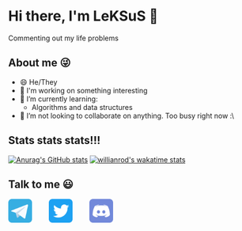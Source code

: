 # Hi there, I'm LeKSuS 👋
Commenting out my life problems

## About me 😜
- 😄 He/They
- 🔭 I'm working on something interesting
- 🌱 I’m currently learning:
  - Algorithms and data structures
- 👯 I’m not looking to collaborate on anything. Too busy right now :\


## Stats stats stats!!!
[![Anurag's GitHub stats](https://github-readme-stats.vercel.app/api?username=LeKSuS-04&show_icons=true&theme=omni )](https://github.com/LeKSuS-04)
[![willianrod's wakatime stats](https://github-readme-stats.vercel.app/api/wakatime?username=LeKSuS&custom_title=Coding+Activity&theme=omni )](https://wakatime.com/@LeKSuS)


## Talk to me 😃
<a href="https://t.me/tarasovion" style="margin-right: 30px;"><img src="https://raw.githubusercontent.com/edent/SuperTinyIcons/master/images/svg/telegram.svg" width="48"></a>
<a href="https://twitter.com/___LeKSuS___" style="margin-right: 30px;"><img src="https://raw.githubusercontent.com/edent/SuperTinyIcons/master/images/svg/twitter.svg" width="48"></a>
<a href="https://discord.com/users/485360772009033738/" style="margin-right: 30px;"><img src="https://raw.githubusercontent.com/edent/SuperTinyIcons/master/images/svg/discord.svg" width="48"></a>
